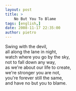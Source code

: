 ```yaml
---
layout: post
title: >
    No But You To Blame
tags: [english,]
date: 2008-11-17 22:35:00
author: pietro
---
```

Swing with the devil,<br/>all along the lane in night,<br/>watch where you go by the sky,<br/>not to fall down any way,<br/>as we're about our life to create,<br/>we're stronger you are not,<br/>you're forever still the same,<br/>and have no but you to blame.
